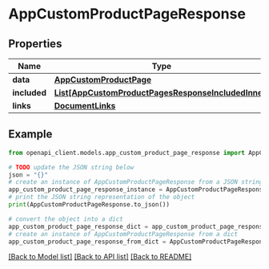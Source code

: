 # AppCustomProductPageResponse


## Properties

Name | Type | Description | Notes
------------ | ------------- | ------------- | -------------
**data** | [**AppCustomProductPage**](AppCustomProductPage.md) |  | 
**included** | [**List[AppCustomProductPagesResponseIncludedInner]**](AppCustomProductPagesResponseIncludedInner.md) |  | [optional] 
**links** | [**DocumentLinks**](DocumentLinks.md) |  | 

## Example

```python
from openapi_client.models.app_custom_product_page_response import AppCustomProductPageResponse

# TODO update the JSON string below
json = "{}"
# create an instance of AppCustomProductPageResponse from a JSON string
app_custom_product_page_response_instance = AppCustomProductPageResponse.from_json(json)
# print the JSON string representation of the object
print(AppCustomProductPageResponse.to_json())

# convert the object into a dict
app_custom_product_page_response_dict = app_custom_product_page_response_instance.to_dict()
# create an instance of AppCustomProductPageResponse from a dict
app_custom_product_page_response_from_dict = AppCustomProductPageResponse.from_dict(app_custom_product_page_response_dict)
```
[[Back to Model list]](../README.md#documentation-for-models) [[Back to API list]](../README.md#documentation-for-api-endpoints) [[Back to README]](../README.md)



